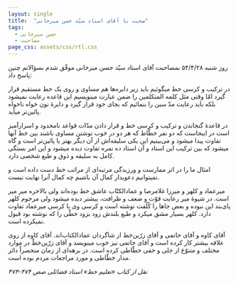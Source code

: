 ```yaml
---
layout: single
title:  "صحبت با آقای استاد سیّد حسن میرخانی"
tags:
  - حسن میرخانی
  - مصاحبت
page_css: assets/css/rtl.css
---
```

روز شنبه ۵۴/۴/۲۸ بمصاحبت آقای استاد سیّد حسن میرخانی موفّق شدم بسؤالاتم چنین پاسخ داد:

در ترکیب و کرسی خط میگوئیم باید زیر دایره‌ها هم مساوی و روی یک خط مستقیم قرار گیرد امّا وقتی مثل کلمه المتکلمین را ضمن عبارت مینویسیم این قاعده رعایت نمیشود بلکه باید رعایت مدّ سین را بنمائیم که بجای خود قرار گیرد و دایرهٔ نون خواه ناخواه پائین‌تر میآید.

در قاعدهٔ گنجاندن و ترکیب و کرسی خط و قرار دادن مدّات قواعد نامحدود و اسرارآمیز است در اینجاست که دو نفر خطّاط که هر دو در خوب نوشتن مساوی باشند بین خط آنها تفاوت پیدا میشود و می‌بینیم این یکی سلیقه‌اش از آن دیگر بهتر یا پائین‌تر است و گاه میشود که بین ترکیب این استاد و آن استاد ده نمره تفاوت دیده میشود و این امر بستگی کامل به سلیقه و ذوق و طبع شخصی دارد.

امثال ما را در اثر ممارست و ورزیدگی مرتبه‌ای از مراتب خط دست داده است و نمیتوانیم دعویدار کمال آن باشیم چه کمال آنرا نهایت نیست.

میرعماد و کلهر و میرزا غلامرضا و عمادالکتّاب عاشق خط بوده‌اند ولی بالاخره میر میر است. در شیوهٔ میر رعایت قوّت و ضعف و ظرافت، بیشتر دیده میشود ولی مرحوم کلهر پای‌بند این نبوده و بعض جاها را کُلُفت نوشته است و کرسی وی با کرسی میرعماد تفاوت دارد. کلهر بسیار مشق میکرد و طبع بلندش زود بزود خطّی را که نوشته بود قبول نمیکرده است.

آقای کاوه و آقای حاتمی و آقای زرّین‌خط از شاگردان عمادالکتاب‌اند. آقای کاوه از روی علاقه بیشتر کار کرده است و آقای حاتمی نیز خوب مینویسد و آقای زرّین‌خطّ در موارد مختلف و متنوّع از جلی و خفی خطّاطی کرده است. در برهه‌ای از زمان منحصراً دائر مدار خطّاطی و مورد مراجعات مردم بوده است.

*نقل از کتاب «تعلیم خط» استاد فضائلی صص ۴۷۴-۴۷۳*